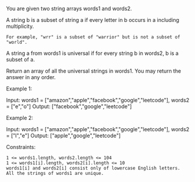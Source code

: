 You are given two string arrays words1 and words2.

A string b is a subset of string a if every letter in b occurs in a including multiplicity.

    For example, "wrr" is a subset of "warrior" but is not a subset of "world".

A string a from words1 is universal if for every string b in words2, b is a subset of a.

Return an array of all the universal strings in words1. You may return the answer in any order.

 

Example 1:

Input: words1 = ["amazon","apple","facebook","google","leetcode"], words2 = ["e","o"]
Output: ["facebook","google","leetcode"]

Example 2:

Input: words1 = ["amazon","apple","facebook","google","leetcode"], words2 = ["l","e"]
Output: ["apple","google","leetcode"]

 

Constraints:

    1 <= words1.length, words2.length <= 104
    1 <= words1[i].length, words2[i].length <= 10
    words1[i] and words2[i] consist only of lowercase English letters.
    All the strings of words1 are unique.

